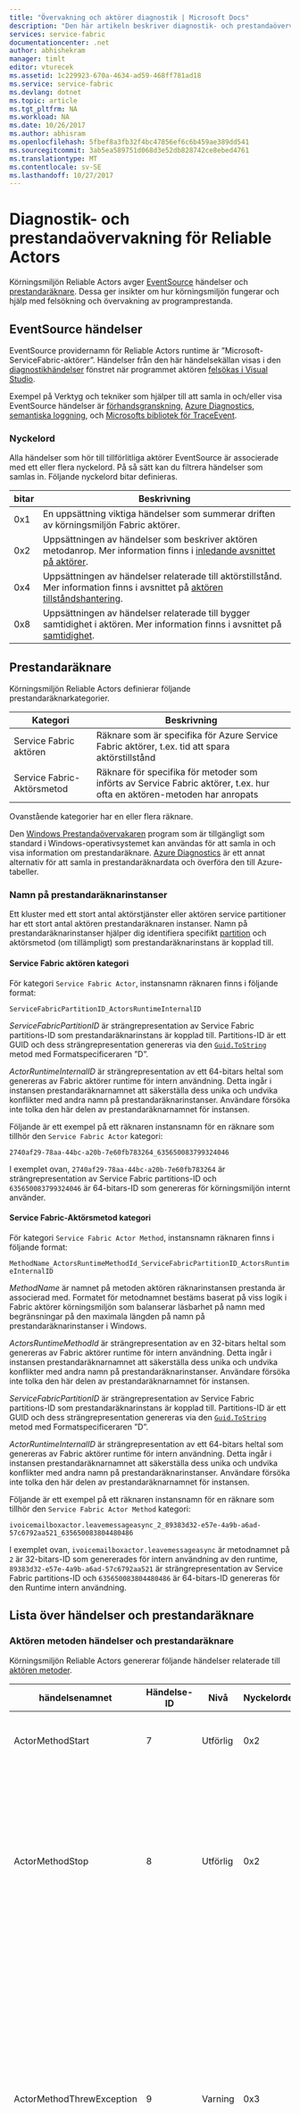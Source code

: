 ```yaml
---
title: "Övervakning och aktörer diagnostik | Microsoft Docs"
description: "Den här artikeln beskriver diagnostik- och prestandaövervakning funktioner i Service Fabric Reliable Actors körning, inklusive händelser och prestandaräknare som sänds av den."
services: service-fabric
documentationcenter: .net
author: abhishekram
manager: timlt
editor: vturecek
ms.assetid: 1c229923-670a-4634-ad59-468ff781ad18
ms.service: service-fabric
ms.devlang: dotnet
ms.topic: article
ms.tgt_pltfrm: NA
ms.workload: NA
ms.date: 10/26/2017
ms.author: abhisram
ms.openlocfilehash: 5fbef8a3fb32f4bc47856ef6c6b459ae389dd541
ms.sourcegitcommit: 3ab5ea589751d068d3e52db828742ce8ebed4761
ms.translationtype: MT
ms.contentlocale: sv-SE
ms.lasthandoff: 10/27/2017
---
```

# <a name="diagnostics-and-performance-monitoring-for-reliable-actors"></a>Diagnostik- och prestandaövervakning för Reliable Actors
Körningsmiljön Reliable Actors avger [EventSource](https://msdn.microsoft.com/library/system.diagnostics.tracing.eventsource.aspx) händelser och [prestandaräknare](https://msdn.microsoft.com/library/system.diagnostics.performancecounter.aspx). Dessa ger insikter om hur körningsmiljön fungerar och hjälp med felsökning och övervakning av programprestanda.

## <a name="eventsource-events"></a>EventSource händelser
EventSource providernamn för Reliable Actors runtime är ”Microsoft-ServiceFabric-aktörer”. Händelser från den här händelsekällan visas i den [diagnostikhändelser](service-fabric-diagnostics-how-to-monitor-and-diagnose-services-locally.md#view-service-fabric-system-events-in-visual-studio) fönstret när programmet aktören [felsökas i Visual Studio](service-fabric-debugging-your-application.md).

Exempel på Verktyg och tekniker som hjälper till att samla in och/eller visa EventSource händelser är [förhandsgranskning](http://www.microsoft.com/download/details.aspx?id=28567), [Azure Diagnostics](../cloud-services/cloud-services-dotnet-diagnostics.md), [semantiska loggning](https://msdn.microsoft.com/library/dn774980.aspx), och [ Microsofts bibliotek för TraceEvent](http://www.nuget.org/packages/Microsoft.Diagnostics.Tracing.TraceEvent).

### <a name="keywords"></a>Nyckelord
Alla händelser som hör till tillförlitliga aktörer EventSource är associerade med ett eller flera nyckelord. På så sätt kan du filtrera händelser som samlas in. Följande nyckelord bitar definieras.

| bitar | Beskrivning |
| --- | --- |
| 0x1 |En uppsättning viktiga händelser som summerar driften av körningsmiljön Fabric aktörer. |
| 0x2 |Uppsättningen av händelser som beskriver aktören metodanrop. Mer information finns i [inledande avsnittet på aktörer](service-fabric-reliable-actors-introduction.md). |
| 0x4 |Uppsättningen av händelser relaterade till aktörstillstånd. Mer information finns i avsnittet på [aktören tillståndshantering](service-fabric-reliable-actors-state-management.md). |
| 0x8 |Uppsättningen av händelser relaterade till bygger samtidighet i aktören. Mer information finns i avsnittet på [samtidighet](service-fabric-reliable-actors-introduction.md#concurrency). |

## <a name="performance-counters"></a>Prestandaräknare
Körningsmiljön Reliable Actors definierar följande prestandaräknarkategorier.

| Kategori | Beskrivning |
| --- | --- |
| Service Fabric aktören |Räknare som är specifika för Azure Service Fabric aktörer, t.ex. tid att spara aktörstillstånd |
| Service Fabric-Aktörsmetod |Räknare för specifika för metoder som införts av Service Fabric aktörer, t.ex. hur ofta en aktören-metoden har anropats |

Ovanstående kategorier har en eller flera räknare.

Den [Windows Prestandaövervakaren](https://technet.microsoft.com/library/cc749249.aspx) program som är tillgängligt som standard i Windows-operativsystemet kan användas för att samla in och visa information om prestandaräknare. [Azure Diagnostics](../cloud-services/cloud-services-dotnet-diagnostics.md) är ett annat alternativ för att samla in prestandaräknardata och överföra den till Azure-tabeller.

### <a name="performance-counter-instance-names"></a>Namn på prestandaräknarinstanser
Ett kluster med ett stort antal aktörstjänster eller aktören service partitioner har ett stort antal aktören prestandaräknaren instanser. Namn på prestandaräknarinstanser hjälper dig identifiera specifikt [partition](service-fabric-reliable-actors-platform.md#service-fabric-partition-concepts-for-actors) och aktörsmetod (om tillämpligt) som prestandaräknarinstans är kopplad till.

#### <a name="service-fabric-actor-category"></a>Service Fabric aktören kategori
För kategori `Service Fabric Actor`, instansnamn räknaren finns i följande format:

`ServiceFabricPartitionID_ActorsRuntimeInternalID`

*ServiceFabricPartitionID* är strängrepresentation av Service Fabric partitions-ID som prestandaräknarinstans är kopplad till. Partitions-ID är ett GUID och dess strängrepresentation genereras via den [ `Guid.ToString` ](https://msdn.microsoft.com/library/97af8hh4.aspx) metod med Formatspecificeraren ”D”.

*ActorRuntimeInternalID* är strängrepresentation av ett 64-bitars heltal som genereras av Fabric aktörer runtime för intern användning. Detta ingår i instansen prestandaräknarnamnet att säkerställa dess unika och undvika konflikter med andra namn på prestandaräknarinstanser. Användare försöka inte tolka den här delen av prestandaräknarnamnet för instansen.

Följande är ett exempel på ett räknaren instansnamn för en räknare som tillhör den `Service Fabric Actor` kategori:

`2740af29-78aa-44bc-a20b-7e60fb783264_635650083799324046`

I exemplet ovan, `2740af29-78aa-44bc-a20b-7e60fb783264` är strängrepresentation av Service Fabric partitions-ID och `635650083799324046` är 64-bitars-ID som genereras för körningsmiljön internt använder.

#### <a name="service-fabric-actor-method-category"></a>Service Fabric-Aktörsmetod kategori
För kategori `Service Fabric Actor Method`, instansnamn räknaren finns i följande format:

`MethodName_ActorsRuntimeMethodId_ServiceFabricPartitionID_ActorsRuntimeInternalID`

*MethodName* är namnet på metoden aktören räknarinstansen prestanda är associerad med. Formatet för metodnamnet bestäms baserat på viss logik i Fabric aktörer körningsmiljön som balanserar läsbarhet på namn med begränsningar på den maximala längden på namn på prestandaräknarinstanser i Windows.

*ActorsRuntimeMethodId* är strängrepresentation av en 32-bitars heltal som genereras av Fabric aktörer runtime för intern användning. Detta ingår i instansen prestandaräknarnamnet att säkerställa dess unika och undvika konflikter med andra namn på prestandaräknarinstanser. Användare försöka inte tolka den här delen av prestandaräknarnamnet för instansen.

*ServiceFabricPartitionID* är strängrepresentation av Service Fabric partitions-ID som prestandaräknarinstans är kopplad till. Partitions-ID är ett GUID och dess strängrepresentation genereras via den [ `Guid.ToString` ](https://msdn.microsoft.com/library/97af8hh4.aspx) metod med Formatspecificeraren ”D”.

*ActorRuntimeInternalID* är strängrepresentation av ett 64-bitars heltal som genereras av Fabric aktörer runtime för intern användning. Detta ingår i instansen prestandaräknarnamnet att säkerställa dess unika och undvika konflikter med andra namn på prestandaräknarinstanser. Användare försöka inte tolka den här delen av prestandaräknarnamnet för instansen.

Följande är ett exempel på ett räknaren instansnamn för en räknare som tillhör den `Service Fabric Actor Method` kategori:

`ivoicemailboxactor.leavemessageasync_2_89383d32-e57e-4a9b-a6ad-57c6792aa521_635650083804480486`

I exemplet ovan, `ivoicemailboxactor.leavemessageasync` är metodnamnet på `2` är 32-bitars-ID som genererades för intern användning av den runtime, `89383d32-e57e-4a9b-a6ad-57c6792aa521` är strängrepresentation av Service Fabric partitions-ID och `635650083804480486` är 64-bitars-ID genereras för den Runtime intern användning.

## <a name="list-of-events-and-performance-counters"></a>Lista över händelser och prestandaräknare
### <a name="actor-method-events-and-performance-counters"></a>Aktören metoden händelser och prestandaräknare
Körningsmiljön Reliable Actors genererar följande händelser relaterade till [aktören metoder](service-fabric-reliable-actors-introduction.md).

| händelsenamnet | Händelse-ID | Nivå | Nyckelordet | Beskrivning |
| --- | --- | --- | --- | --- |
| ActorMethodStart |7 |Utförlig |0x2 |Aktörer runtime håller på att anropa en aktörsmetod. |
| ActorMethodStop |8 |Utförlig |0x2 |En aktörsmetod har avslutats. Det vill säga den runtime asynkront anrop till metoden aktören har returnerat och aktiviteten som returneras av metoden aktören har slutförts. |
| ActorMethodThrewException |9 |Varning |0x3 |Ett undantag uppstod under körningen av en aktörsmetod, antingen under den runtime asynkront anrop till metoden aktören eller under körning av uppgiften som returneras av metoden aktören. Den här händelsen indikerar någon form av fel i aktören kod som behöver undersökning. |

Körningsmiljön Reliable Actors publicerar följande prestandaräknare som rör körning av aktören metoder.

| Kategorinamn | Räknarens namn | Beskrivning |
| --- | --- | --- |
| Service Fabric-Aktörsmetod |Anrop/sek |Antalet gånger som aktörstjänstmetoden anropas per sekund |
| Service Fabric-Aktörsmetod |Genomsnittlig tid i millisekunder per anrop |Åtgången tid i millisekunder för att köra aktörstjänstmetoden |
| Service Fabric-Aktörsmetod |Undantag/sek |Antal gånger som aktörstjänstmetoden utlöste ett undantag per sekund |

### <a name="concurrency-events-and-performance-counters"></a>Concurrency-händelser och prestandaräknare
Körningsmiljön Reliable Actors genererar följande händelser relaterade till [samtidighet](service-fabric-reliable-actors-introduction.md#concurrency).

| händelsenamnet | Händelse-ID | Nivå | Nyckelordet | Beskrivning |
| --- | --- | --- | --- | --- |
| ActorMethodCallsWaitingForLock |12 |Utförlig |0x8 |Den här händelsen är skriven i början av varje ny Stäng i en aktör. Den innehåller antalet väntande aktörsanrop som väntar på att låsa per aktör, som tillämpar bygger samtidighet. |

Körningsmiljön Reliable Actors publicerar följande prestandaräknare som rör samtidighet.

| Kategorinamn | Räknarens namn | Beskrivning |
| --- | --- | --- |
| Service Fabric aktören |Antal aktörsanrop som väntar på aktörslås |Antalet väntande aktörsanrop som väntar på att låsa per aktör, som tillämpar bygger samtidighet |
| Service Fabric aktören |Genomsnittlig låsväntetid i millisekunder |Tid (i millisekunder) att låsa per aktör, som tillämpar bygger samtidighet |
| Service Fabric aktören |Genomsnittlig tid i millisekunder för aktörslåsaktivering |Tid (i millisekunder) som hålls lås per aktör |

### <a name="actor-state-management-events-and-performance-counters"></a>Aktören management händelser och prestandaräknare
Körningsmiljön Reliable Actors genererar följande händelser relaterade till [aktören tillståndshantering](service-fabric-reliable-actors-state-management.md).

| händelsenamnet | Händelse-ID | Nivå | Nyckelordet | Beskrivning |
| --- | --- | --- | --- | --- |
| ActorSaveStateStart |10 |Utförlig |0x4 |Aktörer runtime är att spara tillståndet aktören. |
| ActorSaveStateStop |11 |Utförlig |0x4 |Aktörer runtime är klar sparar aktörstillstånd. |

Körningsmiljön Reliable Actors publicerar följande prestandaräknare relaterat till hantering av aktören tillstånd.

| Kategorinamn | Räknarens namn | Beskrivning |
| --- | --- | --- |
| Service Fabric aktören |Genomsnittlig tid i millisekunder per Spara tillstånd-åtgärd |Åtgången tid för att spara aktörstillstånd i millisekunder |
| Service Fabric aktören |Genomsnittlig tid i millisekunder per Läs in tillstånd-åtgärd |Åtgången tid för att läsa in aktörstillstånd i millisekunder |

### <a name="events-related-to-actor-replicas"></a>Händelser relaterade till aktören repliker
Körningsmiljön Reliable Actors genererar följande händelser relaterade till [aktören repliker](service-fabric-reliable-actors-platform.md#service-fabric-partition-concepts-for-actors).

| händelsenamnet | Händelse-ID | Nivå | Nyckelordet | Beskrivning |
| --- | --- | --- | --- | --- |
| ReplicaChangeRoleToPrimary |1 |Information |0x1 |Aktören replik ändrade rollen till primär. Detta innebär att aktörer för den här partitionen kommer att skapas i den här repliken. |
| ReplicaChangeRoleFromPrimary |2 |Information |0x1 |Aktören replik ändrade rollen till icke-primär. Detta innebär att aktörer för den här partitionen inte längre kommer att skapas i den här repliken. Inga nya begäranden skickas till aktörer som redan har skapats i den här repliken. Aktörer kommer att raderas när alla pågående begäranden har slutförts. |

### <a name="actor-activation-and-deactivation-events-and-performance-counters"></a>Aktören aktivering och inaktivering av händelser och prestandaräknare
Körningsmiljön Reliable Actors genererar följande händelser relaterade till [aktören aktivering och inaktivering av](service-fabric-reliable-actors-lifecycle.md).

| händelsenamnet | Händelse-ID | Nivå | Nyckelordet | Beskrivning |
| --- | --- | --- | --- | --- |
| ActorActivated |5 |Information |0x1 |En aktör har aktiverats. |
| ActorDeactivated |6 |Information |0x1 |En aktör har inaktiverats. |

Körningsmiljön Reliable Actors publicerar följande prestandaräknare som rör aktören aktivering och inaktivering.

| Kategorinamn | Räknarens namn | Beskrivning |
| --- | --- | --- |
| Service Fabric aktören |Genomsnittlig tid i millisekunder OnActivateAsync |Tid i millisekunder för att köra OnActivateAsync-metoden |

### <a name="actor-request-processing-performance-counters"></a>Aktören begäranbearbetningen prestandaräknare
När en klient anropar en metod via ett aktören proxy-objekt, resulterar det i ett meddelande om begäran som skickas över nätverket till tjänsten aktören. Tjänsten bearbetar meddelandet med begäran och skickar tillbaka ett svar till klienten. Körningsmiljön Reliable Actors publicerar följande Prestandaräknare relaterade till behandling av begäranden aktören.

| Kategorinamn | Räknarens namn | Beskrivning |
| --- | --- | --- |
| Service Fabric aktören |Antal väntande förfrågningar |Antalet begäranden som bearbetas i tjänsten |
| Service Fabric aktören |Genomsnittlig tid i millisekunder per begäran |Tid (i millisekunder av tjänsten för att bearbeta en begäran) |
| Service Fabric aktören |Genomsnittlig tid i millisekunder för deserialiseringsbegäran |Tid (i millisekunder) att avserialisera begärandemeddelandet aktören när den tas emot med tjänsten |
| Service Fabric aktören |Genomsnittlig tid i millisekunder för serialiseringssvar |Tid (i millisekunder) att serialisera svarsmeddelandet aktören på tjänsten innan svaret skickas till klienten |

## <a name="next-steps"></a>Nästa steg
* [Hur Reliable Actors använda Service Fabric-plattformen](service-fabric-reliable-actors-platform.md)
* [Aktören API-referensdokumentation](https://msdn.microsoft.com/library/azure/dn971626.aspx)
* [Exempelkod](https://github.com/Azure/servicefabric-samples)
* [EventSource providrar på förhandsgranskning](https://blogs.msdn.microsoft.com/vancem/2012/07/09/introduction-tutorial-logging-etw-events-in-c-system-diagnostics-tracing-eventsource/)
